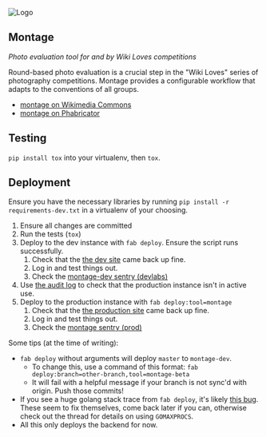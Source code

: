 ![Logo](https://i.imgur.com/EZD3p9r.png)

## Montage
*Photo evaluation tool for and by Wiki Loves competitions*

Round-based photo evaluation is a crucial step in the "Wiki Loves"
series of photography competitions. Montage provides a configurable
workflow that adapts to the conventions of all groups.

* [montage on Wikimedia Commons](https://commons.wikimedia.org/wiki/Commons:Montage)
* [montage on Phabricator](https://phabricator.wikimedia.org/project/view/2287/)


## Testing

`pip install tox` into your virtualenv, then `tox`.

## Deployment

Ensure you have the necessary libraries by running `pip install -r requirements-dev.txt`
in a virtualenv of your choosing.

1. Ensure all changes are committed
2. Run the tests (`tox`)
3. Deploy to the dev instance with `fab deploy`. Ensure the script
   runs successfully.
   1. Check that the [the dev site](https://montage-dev.toolforge.org/meta/)
   came back up fine.
   2. Log in and test things out.
   3. Check the [montage-dev sentry (devlabs)](https://sentry.io/organizations/hatnote/issues/?environment=devlabs&project=3532775)
4. Use [the audit log](https://montage.toolforge.org/montage/v1/logs/audit)
   to check that the production instance isn't in active use.
5. Deploy to the production instance with `fab deploy:tool=montage`
   1. Check that the [the production site](https://montage.toolforge.org/montage/meta/)
      came back up fine.
   2. Log in and test things out.
   3. Check the [montage sentry (prod)](https://sentry.io/organizations/hatnote/issues/?environment=prod&project=3532775)

Some tips (at the time of writing):

* `fab deploy` without arguments will deploy `master` to `montage-dev`.
  * To change this, use a command of this format:
    `fab deploy:branch=other-branch,tool=montage-beta`
  * It will fail with a helpful message if your branch is not sync'd
    with origin. Push those commits!
* If you see a huge golang stack trace from `fab deploy`, it's likely
  [this bug](https://phabricator.wikimedia.org/T219070). These seem to
  fix themselves, come back later if you can, otherwise check out the
  thread for details on using `GOMAXPROCS`.
* All this only deploys the backend for now.
